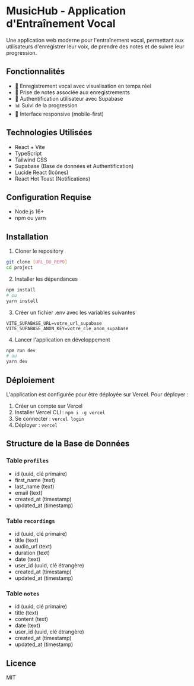 # MusicHub - Application d'Entraînement Vocal

Une application web moderne pour l'entraînement vocal, permettant aux utilisateurs d'enregistrer leur voix, de prendre des notes et de suivre leur progression.

## Fonctionnalités

- 🎤 Enregistrement vocal avec visualisation en temps réel
- 📝 Prise de notes associée aux enregistrements
- 👤 Authentification utilisateur avec Supabase
- 📊 Suivi de la progression
- 📱 Interface responsive (mobile-first)

## Technologies Utilisées

- React + Vite
- TypeScript
- Tailwind CSS
- Supabase (Base de données et Authentification)
- Lucide React (Icônes)
- React Hot Toast (Notifications)

## Configuration Requise

- Node.js 16+
- npm ou yarn

## Installation

1. Cloner le repository
```bash
git clone [URL_DU_REPO]
cd project
```

2. Installer les dépendances
```bash
npm install
# ou
yarn install
```

3. Créer un fichier .env avec les variables suivantes
```env
VITE_SUPABASE_URL=votre_url_supabase
VITE_SUPABASE_ANON_KEY=votre_cle_anon_supabase
```

4. Lancer l'application en développement
```bash
npm run dev
# ou
yarn dev
```

## Déploiement

L'application est configurée pour être déployée sur Vercel. Pour déployer :

1. Créer un compte sur Vercel
2. Installer Vercel CLI : `npm i -g vercel`
3. Se connecter : `vercel login`
4. Déployer : `vercel`

## Structure de la Base de Données

### Table `profiles`
- id (uuid, clé primaire)
- first_name (text)
- last_name (text)
- email (text)
- created_at (timestamp)
- updated_at (timestamp)

### Table `recordings`
- id (uuid, clé primaire)
- title (text)
- audio_url (text)
- duration (text)
- date (text)
- user_id (uuid, clé étrangère)
- created_at (timestamp)
- updated_at (timestamp)

### Table `notes`
- id (uuid, clé primaire)
- title (text)
- content (text)
- date (text)
- user_id (uuid, clé étrangère)
- created_at (timestamp)
- updated_at (timestamp)

## Licence

MIT
